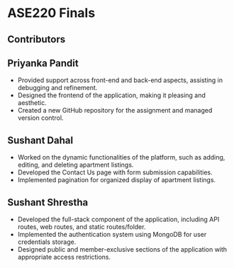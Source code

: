 # ASE220 Finals

## Contributors

## Priyanka Pandit

- Provided support across front-end and back-end aspects, assisting in debugging and refinement.
- Designed the frontend of the application, making it pleasing and aesthetic.
- Created a new GitHub repository for the assignment and managed version control.


## Sushant Dahal

- Worked on the dynamic functionalities of the platform, such as adding, editing, and deleting apartment listings.
- Developed the Contact Us page with form submission capabilities.
- Implemented pagination for organized display of apartment listings.

## Sushant Shrestha

- Developed the full-stack component of the application, including API routes, web routes, and static routes/folder.
- Implemented the authentication system using MongoDB for user credentials storage.
- Designed public and member-exclusive sections of the application with appropriate access restrictions.


